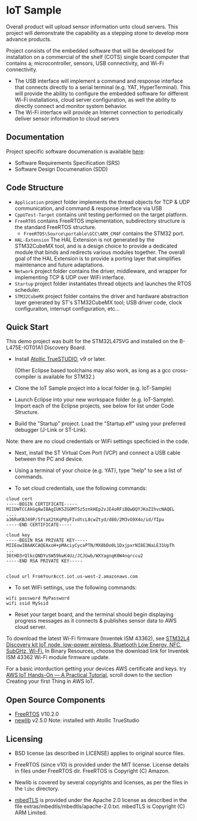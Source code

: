 # IoT Sample

Overall product will upload sensor information unto cloud servers. This project will demonstrate the capability as a stepping stone to develop more advance products.

Project consists of the embedded software that will be developed for installation on a commercial of the shelf (COTS) single board computer that contains a; microcontroller, sensors, USB connectivity, and Wi-Fi connectivity.
* The USB interface will implement a command and response interface that connects directly to a serial terminal (e.g. YAT, HyperTerminal). This will provide the ability to configure the embedded software for different Wi-Fi installations, cloud server configuration, as well the ability to directly connect and monitor system behavior.
* The Wi-Fi interface will provide an Internet connection to periodically deliver sensor information to cloud servers

## Documentation

Project specific software documenation is available [here](https://github.com/abonneville/IoT-Sample/tree/master/Docs):
* Software Requirements Specification (SRS)
* Software Design Documenation (SDD)

## Code Structure

* `Application` project folder implements the thread objects for TCP & UDP communication, and command & response interface via USB
* `CppUTest-Target` contains unit testing performed on the target platform.
* `FreeRTOS` contains FreeRTOS implementation, subdirectory structure is the standard FreeRTOS structure. 
   - `FreeRTOS\Source\portable\GCC\ARM_CM4F` contains the STM32 port.
* `HAL-Extension` The HAL Extension is not generated by the STM32CubeMX tool, and is a design choice to provide a dedicated module that binds and redirects various modules together. The overall goal of the HAL Extension is to provide a porting layer that simplifies maintenance and future adaptations.
* `Network` project folder contains the driver, middleware, and wrapper for implementing TCP & UDP over WiFi interface.
* `Startup` project folder instantiates thread objects and launches the RTOS scheduler.
* `STM32CubeMX` project folder contains the driver and hardware abstraction layer generated by ST's STM32CubeMX tool; USB driver code, clock configuraiton, interrupt configuration, etc...

## Quick Start

This demo project was built for the STM32L475VG and installed on the B-L475E-IOT01A1 Discovery Board.

* Install [Atollic TrueSTUDIO](https://atollic.com/truestudio/), v9 or later.

    (Other Eclipse based toolchains may also work, as long as a gcc cross-compiler is available for STM32.)

* Clone the IoT Sample project into a local folder (e.g. IoT-Sample)

* Launch Eclipse into your new workspace folder (e.g. IoT-Sample). Import each of the Eclipse projects, see below for list under Code Structure.

* Build the "Startup" project. Load the "Startup.elf" using your preferred debugger (J-Link or ST-Link). 

Note: there are no cloud credentials or WiFi settings specficied in the code.

* Next, install the ST Virtual Com Port (VCP) and connect a USB cable between the PC and device.

* Using a terminal of your choice (e.g. YAT), type "help" to see a list of commands.

* To set cloud credentials, use the following commands:

```
cloud cert
-----BEGIN CERTIFICATE-----
MIIDWTCCAkGgAwIBAgIUK5ZGOMTSz5znkHEp2vJE4oRFiBQwDQYJKoZIhvcNAQEL
....
a36RoKBJ49P/5ftaX2tKqP0yFIvdtcL8cwZtyd/d80/2M3vG9X4o/id/fIpu
-----END CERTIFICATE-----

cloud key
-----BEGIN RSA PRIVATE KEY-----
MIIEowIBAAKCAQEAxoH+pMAciyCycaPTN/MX8bDo0L1DxjpxrNI8E3NaLE31UpTh
...
36tHD3rQlkcQNDYvSW59kwK4Uz/JCJGwb/WXYagnqK0W4nqrccu2
-----END RSA PRIVATE KEY-----


cloud url FromYourAcct.iot.us-west-2.amazonaws.com

```

* To set WiFi settings, use the following commands:
```
wifi password MyPassword
wifi ssid MySsid
```

* Reset your target board, and the terminal should begin displaying progress messages as it connects & publishes sensor
data to AWS cloud server.

To download the latest Wi-Fi firmware (Inventek ISM 43362), see [ STM32L4 Discovery kit IoT node, low-power wireless, Bluetooth Low Energy, NFC, SubGHz, Wi-Fi.](https://www.st.com/resource/en/utilities/inventek_fw_updater.zip) In Binary Resources, choose the download link for Inventek ISM 43362 Wi-Fi module firmware update.

For a basic intorduction getting your devices AWS certificate and keys. try [AWS IoT Hands-On — A Practical Tutorial](https://medium.com/@jankammerath/aws-iot-hands-on-a-practical-tutorial-db8896da5302), scroll down to the section Creating your first Thing in AWS IoT.

## Open Source Components

* [FreeRTOS](http://www.freertos.org/) V10.2.0
* [newlib](https://github.com/mirror/newlib-cygwin) v2.5.0 Note: installed with Atollic TrueStudio

## Licensing

* BSD license (as described in LICENSE) applies to original source files.

* FreeRTOS (since v10) is provided under the MIT license. License details in files under FreeRTOS dir. FreeRTOS is Copyright (C) Amazon.

* Newlib is covered by several copyrights and licenses, as per the files in the `libc` directory.

* [mbedTLS](https://tls.mbed.org/) is provided under the Apache 2.0 license as described in the file extras/mbedtls/mbedtls/apache-2.0.txt. mbedTLS is Copyright (C) ARM Limited.


